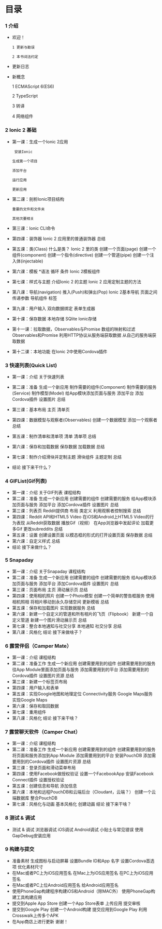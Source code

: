 # 目录

### 1 介绍

* 欢迎！


      1 更新与勘误

      2 本书词法约定

* 更新日志

* 新概念


    1 ECMAScript 6\(ES6\)

    2 TypeScript

    3 转译

    4 网络组件

### 2 Ionic 2 基础

* 第一课：生成一个Ionic 2应用


       安装Ionic

      生成第一个项目

      添加平台

      运行应用

      更新应用

* 第二课：剖析Ionic项目结构


      重要的文件和文件夹

      其他次要相关

* 第三课：Ionic CLI命令

* 第四课：装饰器
         Ionic 2 应用里的普通装饰器
         总结

* 第五课：类(Class)
      什么是类？
      Ionic 2 里的类
      创建一个页面(page)
      创建一个组件(component)
      创建一个指令(directive)
      创建一个管道(pipe)
      创建一个注入体(injectable)


* 第六课：模板
      *语法
      循环
      条件
      Ionic 2模板组件

* 第七课：样式与主题
      介绍Ionic 2 的主题
      Ionic 2 应用定制主题的方法

* 第八课：导航(navigation)
      推入(Push)和弹出(Pop)
      Ionic 2基本导航
      页面之间传递参数
      导航组件
      标签

* 第九课：用户输入
      双向数据绑定
      表单生成器

* 第十课：保存数据
      本地存储
      SQlite
      Ionic存储

* 第十一课：拉取数据，Observables与Promise
      数组的映射和过滤
      Observables和Promise
      利用HTTP协议从服务端获取数据
      从自己的服务端获取数据

* 第十二课：本地功能
      在Ionic 2中使用Cordova插件

### 3 快速列表(Quick List)
* 第一课：介绍
      关于快速列表

* 第二课：准备
      生成一个新应用
      制作需要的组件(Component)
      制作需要的服务(Service)
      制作模型(Model)
    给App模块添加页面与服务
    添加平台
      添加Cordova插件
      设置图片
      总结
* 第三课：基本布局
      主页
      清单页
* 第四课：数据模型与观察者(Observables)
      创建一个数据模型
      添加一个观察者
      总结
* 第五课：制作清单和清单项
      清单
      清单项
      总结
* 第六课：保存和加载数据
      保存数据
      加载数据
      总结
* 第七课：制作介绍滑块并定制主题
      滑块组件
      主题定制
      总结
* 结论
      接下来干什么？

### 4 GIFList(Gif列表)
* 第一课：介绍
      关于GIF列表
      课程结构
* 第二课：准备
      生成一个新应用
      创建需要的组件
      创建需要的服务
    给App模块添加页面与服务
      添加平台
      添加Cordova插件
      设置图片
      总结
* 第三课：列表页
      Reddit提供商
      布局
      类定义
      利用观察者控制搜索
      总结
* 第四课：Reddit API和HTML5 Video
      在iOS和Android上HTML5 Video的行为表现
      从Reddit获取数据
      播放Gif（视频）
      在App浏览器中发起评论
      加载更多Gif
      更改subreddits
      总结
* 第五课：设置
      创建设置页面
      以模态框的形式的打开设置页面
      保存数据
      总结
* 第六课：自定义样式
      总结
* 结论
      接下来做什么？

### 5 Snapaday
* 第一课：介绍
      关于Snapaday
      课程结构
* 第二课：准备
      生成一个新应用
      创建需要的组件
      创建需要的服务
    给App模块添加页面与服务
      添加平台
      添加Cordova插件
      设置图片
      总结
* 第三课：页面布局
      主页
      滑动展示页
      总结
* 第四课：使用相机照片
      创建一个Photo模型
      创建一个简单的警告框服务
      使用相机照相
      将相片移动到永久存储空间
      更新模板
      总结
* 第五课：保存和加载图片
      实现数据服务
      总结
* 第六课：新建一个自定义的管道和所有相片的飞页（Flipbook）
      新建一个自定义管道
      新建一个图片滑动展示页
      总结
* 第七课：整合本地通知与社交分享
      本地通知
      社交分享
      总结
* 第八课：风格化
 结论
 接下来做啥子？

### 6 露营伴侣（Camper Mate）
 * 第一课：介绍
      课程结构
 * 第二课：准备工作
      生成一个新应用
      创建需要用到的组件
      创建需要用到的服务
 往App Module里面添加页面与服务
      添加需要用到的平台
      添加需要用到的Cordova插件
      设置图片资源
      总结
 * 第三课：新建一个标签页布局
 * 第四课：用户输入和表单
 * 第五课：实现Google地图和地理定位
      Connectivity服务
      Google Maps服务
      实现Google Maps
 * 第六课：保存和取回数据
 * 第七课：重用组件
 * 第八课：风格化
 结论
      接下来干啥？

### 7 露营聊天软件（Camper Chat）
 * 第一课：介绍
      课程结构
 * 第二课：准备工作
      生成一个新应用
      创建需要用到的组件
      创建需要用到的服务
 将页面和服务添加到App Module
      添加需要用到的平台
      安装PouchDB
      添加需要用到的Cordova插件
      设置图片资源
      总结
 * 第三课：登录页面和滑动菜单布局
 * 第四课：使用Facebook做授权验证
      设置一个FacebookApp
      安装Facebook Connect插件
      设置授权验证
 * 第五课：创建信息和导航
      添加信息
 * 第六课：本地和远程PouchDB和云端后台（Cloudant，云端？）
      创建一个云端数据库
      整合PouchDB
 * 第七课：风格化与动画
      基本风格化
      创建动画
 结论
      接下来干啥？

### 8 测试 & 调试
* 测试 & 调试
      浏览器调试
      iOS调试
      Android调试
      小贴士与常见错误
      使用GapDebug安装应用

### 9 构建与提交
 * 准备素材
    生成图标与启动屏幕
    设置Bundle ID和App 名字
    设置Cordova首选项
    优化素材尺寸
 * 在Mac或者PC上为iOS应用签名
      在Mac上为iOS应用签名
      在PC上为iOS应用签名
 * 在Mac或者PC上位Android应用签名
      给Android应用签名
 * 使用PhoneGap构建程序构建iOS和Android（除MAC外）
      使用PhoneGap构建工具构建应用
 * 提交到Apple App Store
      创建一个App Store表单
      上传应用
      提交审核
 * 提交到Google Play
      创建一个Android构建
      提交应用到Google Play
      利用Crosswalk上传多个APK
 * 在App商店上进行更新
 谢谢！